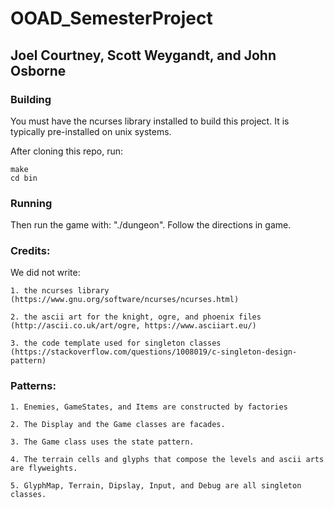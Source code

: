 # OOAD_SemesterProject
## Joel Courtney, Scott Weygandt, and John Osborne

### Building
You must have the ncurses library installed to build this project. It is typically pre-installed on unix systems.

After cloning this repo, run:

	make
	cd bin

### Running
Then run the game with: "./dungeon".
Follow the directions in game.

### Credits:
We did not write:

	1. the ncurses library (https://www.gnu.org/software/ncurses/ncurses.html)
	
	2. the ascii art for the knight, ogre, and phoenix files (http://ascii.co.uk/art/ogre, https://www.asciiart.eu/)
	
	3. the code template used for singleton classes (https://stackoverflow.com/questions/1008019/c-singleton-design-pattern)

### Patterns:
	1. Enemies, GameStates, and Items are constructed by factories
	
	2. The Display and the Game classes are facades.
	
	3. The Game class uses the state pattern.
	
	4. The terrain cells and glyphs that compose the levels and ascii arts are flyweights.
	
	5. GlyphMap, Terrain, Dipslay, Input, and Debug are all singleton classes. 
